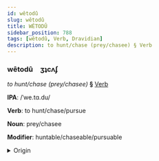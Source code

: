 ```yaml
---
id: wêtodû
slug: wêtodû
title: WÊTODÛ
sidebar_position: 788
tags: [wêtodû, Verb, Dravidian]
description: to hunt/chase (prey/chasee) § Verb
---
```


### wêtodû&emsp;<span kind="abugida">ʒʇcʌʄ</span>

*to hunt/chase (prey/chasee)* **§** [Verb](../../tags/Verb)

**IPA**: /ˈwe.tɑ.du/

**Verb**: to hunt/chase/pursue

**Noun**: prey/chasee

**Modifier**: huntable/chaseable/pursuable

<details>
    <summary>Origin</summary>
    Telugu వేటాడు vēṭāḍu /ʋeːʈaːɖu/<br/>
    <em>Dravidian Language Family</em>
</details>